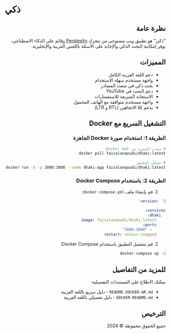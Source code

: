 # ذكي

<div dir="rtl">

## نظرة عامة
"ذكي" هو تطبيق ويب مستوحى من محرك [Perplexity](https://www.perplexity.ai/) وقائم على الذكاء الاصطناعي، يوفر إمكانية البحث الذكي والإجابة على الأسئلة باللغتين العربية والإنجليزية.

## المميزات
- دعم اللغة العربية الكامل
- واجهة مستخدم سهلة الاستخدام
- بحث ذكي في متعدد المصادر
- دعم البحث في YouTube
- الاستجابة السريعة للاستفسارات
- واجهة مستخدم متوافقة مع الهاتف المحمول
- يدعم كلا الاتجاهين (RTL و LTR)

## التشغيل السريع مع Docker

### الطريقة 1: استخدام صورة Docker الجاهزة

```bash
# سحب الصورة من Docker Hub
docker pull faisalanqoudi/dhaki:latest

# تشغيل التطبيق
docker run -d -p 3000:3000 --name dhaki-app faisalanqoudi/dhaki:latest
```

### الطريقة 2: باستخدام Docker Compose

1. قم بإنشاء ملف `docker-compose.yml`:

```yaml
version: '3'

services:
  dhaki:
    image: faisalanqoudi/dhaki:latest
    ports:
      - "3000:3000"
    restart: unless-stopped
```

2. قم بتشغيل التطبيق باستخدام Docker Compose:

```bash
docker-compose up -d
```

## للمزيد من التفاصيل

يمكنك الاطلاع على المستندات التفصيلية:
- `README-DOCKER-AR.md` - دليل سريع باللغة العربية
- `DOCKER-README.md` - دليل تفصيلي باللغة العربية

## الترخيص
جميع الحقوق محفوظة © 2024

</div>
